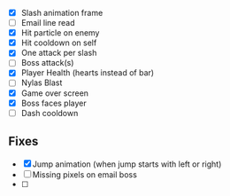 - [x] Slash animation frame
- [ ] Email line read
- [x] Hit particle on enemy
- [x] Hit cooldown on self
- [x] One attack per slash
- [ ] Boss attack(s)
- [x] Player Health (hearts instead of bar)
- [ ] Nylas Blast
- [x] Game over screen
- [x] Boss faces player
- [ ] Dash cooldown

## Fixes

- [x] Jump animation (when jump starts with left or right)
- [ ] Missing pixels on email boss
- [ ]
